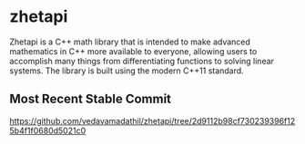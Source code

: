 # zhetapi

Zhetapi is a C++ math library that is intended to make advanced mathematics in C++ more available to everyone, allowing users to accomplish many things from differentiating functions to solving linear systems. The library is built using the modern C++11 standard.

## Most Recent Stable Commit

https://github.com/vedavamadathil/zhetapi/tree/2d9112b98cf730239396f125b4f1f0680d5021c0
